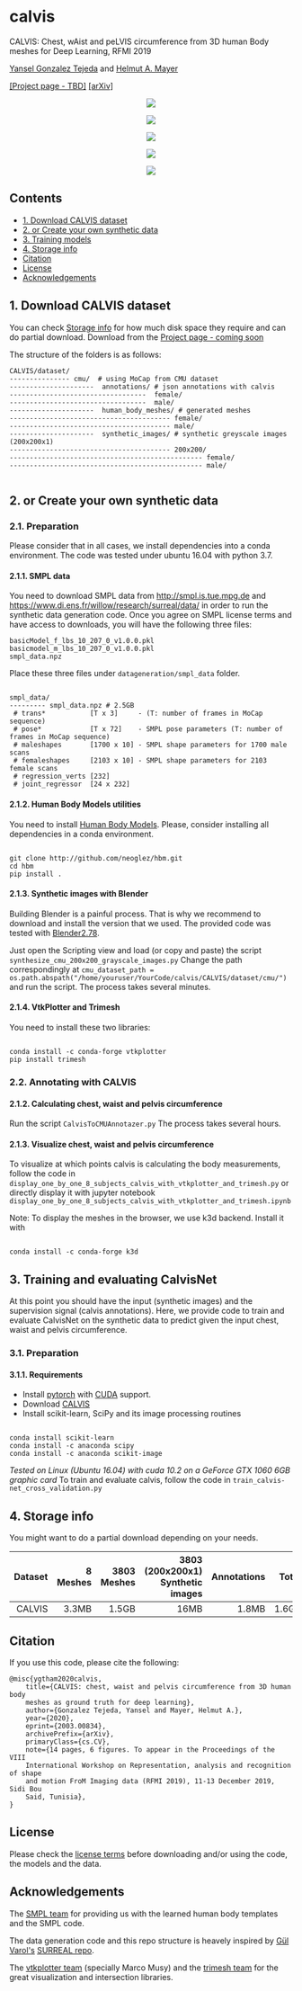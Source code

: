 # calvis
CALVIS: Chest, wAist and peLVIS circumference from 3D human Body meshes for Deep Learning, RFMI 2019

[Yansel Gonzalez Tejeda](https://github.com/neoglez) and [Helmut A. Mayer](https://www.cosy.sbg.ac.at/~helmut/helmut.html)

[[Project page - TBD]](http://example.com) [[arXiv]](https://arxiv.org/abs/2003.00834)

<p align="center">
<img src="/img/subjects_2_6_calvis_segmented.png"
</p>

<p align="center">
<img src="/img/axilla_recognition_80_NN.png"
</p>

<p align="center">
<img src="/img/mesh_signature.png"
</p>

<p align="center">
<img src="/img/experiment_1_results.png"
</p>

<p align="center">
<img src="/img/Calvis-Net.png"
</p>

## Contents
* [1. Download CALVIS dataset](https://github.com/neoglez/calvis#1-download-calvis-dataset)
* [2. or Create your own synthetic data](https://github.com/neoglez/calvis#2-or-create-your-own-synthetic-data)
* [3. Training models](https://github.com/neoglez/calvis#3-training-models)
* [4. Storage info](https://github.com/neoglez/calvis#4-storage-info)
* [Citation](https://github.com/neoglez/calvis#citation)
* [License](https://github.com/neoglez/calvis#license)
* [Acknowledgements](https://github.com/neoglez/calvis#acknowledgements)

## 1. Download CALVIS dataset


You can check [Storage info](https://github.com/neoglez/calvis#4-storage-info) for how much disk space they require and can do partial download.
Download from the [Project page - coming soon](https://www.example.org)


The structure of the folders is as follows:

``` shell
CALVIS/dataset/
--------------- cmu/  # using MoCap from CMU dataset
---------------------  annotations/ # json annotations with calvis
----------------------------------  female/
----------------------------------  male/
---------------------  human_body_meshes/ # generated meshes
---------------------------------------- female/
---------------------------------------- male/
---------------------  synthetic_images/ # synthetic greyscale images (200x200x1)
---------------------------------------- 200x200/
------------------------------------------------ female/
------------------------------------------------ male/


```

## 2. or Create your own synthetic data
### 2.1. Preparation

Please consider that in all cases, we install dependencies into a conda environment. The code was tested under ubuntu 16.04 with python 3.7.

#### 2.1.1. SMPL data

You need to download SMPL data from http://smpl.is.tue.mpg.de and https://www.di.ens.fr/willow/research/surreal/data/ in order to run the synthetic data generation code. Once you agree on SMPL license terms and have access to downloads, you will have the following three files:

```
basicModel_f_lbs_10_207_0_v1.0.0.pkl
basicmodel_m_lbs_10_207_0_v1.0.0.pkl
smpl_data.npz
```

Place these three files under `datageneration/smpl_data` folder.


``` shell

smpl_data/
--------- smpl_data.npz # 2.5GB
 # trans*           [T x 3]     - (T: number of frames in MoCap sequence)
 # pose*            [T x 72]    - SMPL pose parameters (T: number of frames in MoCap sequence)
 # maleshapes       [1700 x 10] - SMPL shape parameters for 1700 male scans
 # femaleshapes     [2103 x 10] - SMPL shape parameters for 2103 female scans 
 # regression_verts [232]
 # joint_regressor  [24 x 232]
```

#### 2.1.2. Human Body Models utilities

You need to install [Human Body Models](https://github.com/neoglez/hbm). Please, consider installing all dependencies in a conda environment.

``` shell

git clone http://github.com/neoglez/hbm.git
cd hbm
pip install .
```

#### 2.1.3. Synthetic images with Blender

Building Blender is a painful process. That is why we recommend to download and install the version that we used. The provided code was tested with [Blender2.78](http://download.blender.org/release/Blender2.78/blender-2.78a-linux-glibc211-x86_64.tar.bz2).

Just open the Scripting view and load (or copy and paste) the script `synthesize_cmu_200x200_grayscale_images.py`
Change the path correspondingly at `cmu_dataset_path = os.path.abspath("/home/youruser/YourCode/calvis/CALVIS/dataset/cmu/")` and run the script.
The process takes several minutes.

#### 2.1.4. VtkPlotter and Trimesh

You need to install these two libraries:

``` shell

conda install -c conda-forge vtkplotter
pip install trimesh
```

### 2.2. Annotating with CALVIS

#### 2.1.2. Calculating chest, waist and pelvis circumference
Run the script `CalvisToCMUAnnotazer.py`
The process takes several hours.

#### 2.1.3. Visualize chest, waist and pelvis circumference
To visualize at which points calvis is calculating the body measurements, follow the code in `display_one_by_one_8_subjects_calvis_with_vtkplotter_and_trimesh.py` or directly display it with jupyter notebook `display_one_by_one_8_subjects_calvis_with_vtkplotter_and_trimesh.ipynb`

Note: To display the meshes in the browser, we use k3d backend. Install it with

``` shell

conda install -c conda-forge k3d
```

## 3. Training and evaluating CalvisNet

At this point you should have the input (synthetic images) and the supervision signal (calvis annotations). Here, we provide code to train and evaluate CalvisNet on the synthetic data to predict given the input chest, waist and pelvis circumference.

### 3.1. Preparation

#### 3.1.1. Requirements
* Install [pytorch](https://pytorch.org/) with [CUDA](https://developer.nvidia.com/cuda-downloads) support.
* Download [CALVIS](https://github.com/neoglez/calvis)
* Install scikit-learn, SciPy and its image processing routines

``` shell

conda install scikit-learn 
conda install -c anaconda scipy
conda install -c anaconda scikit-image
```

*Tested on Linux (Ubuntu 16.04) with cuda 10.2 on a GeForce GTX 1060 6GB graphic card*
To train and evaluate calvis, follow the code in `train_calvis-net_cross_validation.py`

## 4. Storage info

You might want to do a partial download depending on your needs.

| Dataset     | 8 Meshes | 3803 Meshes | 3803 (200x200x1) Synthetic images | Annotations | Total |
| -----------:|---------:|------------:|----------------------------------:|------------:|------:|
| CALVIS      | 3.3MB    | 1.5GB       |   16MB                            | 1.8MB       | 1.6GB |

## Citation
If you use this code, please cite the following:

```
@misc{ygtham2020calvis,
	title={CALVIS: chest, waist and pelvis circumference from 3D human body 
	meshes as ground truth for deep learning},
	author={Gonzalez Tejeda, Yansel and Mayer, Helmut A.},
	year={2020},
	eprint={2003.00834},
	archivePrefix={arXiv},
	primaryClass={cs.CV},
	note={14 pages, 6 figures. To appear in the Proceedings of the VIII 
	International Workshop on Representation, analysis and recognition of shape 
	and motion FroM Imaging data (RFMI 2019), 11-13 December 2019, Sidi Bou 
	Said, Tunisia},
}
```

## License
Please check the [license terms](https://github.com/neoglez/calvis/blob/master/LICENSE.md) before downloading and/or using the code, the models and the data.

## Acknowledgements
The [SMPL team](https://smpl.is.tue.mpg.de/) for providing us with the learned human body templates and the SMPL code.

The data generation code and this repo structure is heavely inspired by [Gül Varol's](https://www.robots.ox.ac.uk/~gul/) [SURREAL repo](https://github.com/gulvarol/surreal).

The [vtkplotter team](https://github.com/marcomusy/vtkplotter) (specially Marco Musy) and the [trimesh team](https://github.com/mikedh/trimesh) for the great visualization and intersection libraries.
